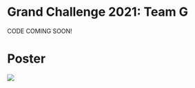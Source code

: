 # Grand Challenge 2021: Team G
CODE COMING SOON!

# Poster
<image src="GC_TeamG_TipplingPoints_poster.png"/>
